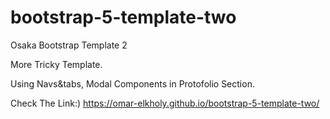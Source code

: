 # bootstrap-5-template-two
Osaka Bootstrap Template 2

More Tricky Template.

Using Navs&tabs, Modal Components in Protofolio Section. 

Check The Link:) https://omar-elkholy.github.io/bootstrap-5-template-two/
